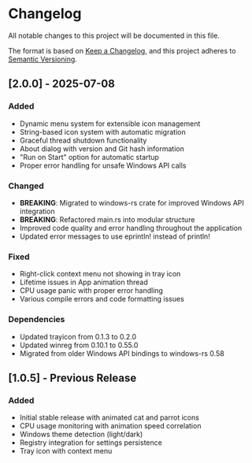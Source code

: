 # Changelog

All notable changes to this project will be documented in this file.

The format is based on [Keep a Changelog](https://keepachangelog.com/en/1.0.0/),
and this project adheres to [Semantic Versioning](https://semver.org/spec/v2.0.0.html).

## [2.0.0] - 2025-07-08

### Added
- Dynamic menu system for extensible icon management
- String-based icon system with automatic migration
- Graceful thread shutdown functionality
- About dialog with version and Git hash information
- "Run on Start" option for automatic startup
- Proper error handling for unsafe Windows API calls

### Changed
- **BREAKING**: Migrated to windows-rs crate for improved Windows API integration
- **BREAKING**: Refactored main.rs into modular structure
- Improved code quality and error handling throughout the application
- Updated error messages to use eprintln! instead of println!

### Fixed
- Right-click context menu not showing in tray icon
- Lifetime issues in App animation thread
- CPU usage panic with proper error handling
- Various compile errors and code formatting issues

### Dependencies
- Updated trayicon from 0.1.3 to 0.2.0
- Updated winreg from 0.10.1 to 0.55.0
- Migrated from older Windows API bindings to windows-rs 0.58

## [1.0.5] - Previous Release

### Added
- Initial stable release with animated cat and parrot icons
- CPU usage monitoring with animation speed correlation
- Windows theme detection (light/dark)
- Registry integration for settings persistence
- Tray icon with context menu